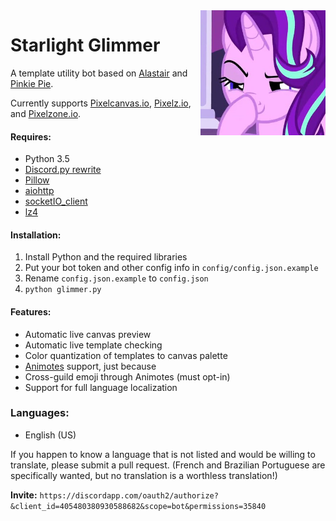 <img align="right" width="200" height="200" src="avatar.jpg">

# Starlight Glimmer
A template utility bot based on [Alastair](Make-Alastair-Great-Again) and [Pinkie Pie](https://pastebin.com/Tg1p5AnW).

Currently supports [Pixelcanvas.io](http://pixelcanvas.io/), [Pixelz.io](http://pixelz.io/), and [Pixelzone.io](http://pixelzone.io/).

#### Requires:
- Python 3.5
- [Discord.py rewrite](https://github.com/Rapptz/discord.py/tree/rewrite)
- [Pillow](https://pillow.readthedocs.io/en/latest/installation.html)
- [aiohttp](https://aiohttp.readthedocs.io/en/stable/)
- [socketIO_client](https://github.com/invisibleroads/socketIO-client)
- [lz4](https://github.com/python-lz4/python-lz4)

#### Installation:
1. Install Python and the required libraries
2. Put your bot token and other config info in `config/config.json.example`
3. Rename `config.json.example` to `config.json`
4. `python glimmer.py`

#### Features:
- Automatic live canvas preview
- Automatic live template checking
- Color quantization of templates to canvas palette
- [Animotes](https://github.com/ev1l0rd/animotes) support, just because
- Cross-guild emoji through Animotes (must opt-in)
- Support for full language localization

### Languages:
- English (US)

If you happen to know a language that is not listed and would be willing to translate, please submit a pull request. (French and Brazilian Portuguese are specifically wanted, but no translation is a worthless translation!)

**Invite:** `https://discordapp.com/oauth2/authorize?&client_id=405480380930588682&scope=bot&permissions=35840`

[avatar]: avatar.jpg